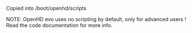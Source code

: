 Copied into /boot/openhd/scripts

NOTE: OpenHD evo uses no scripting by default, only for advanced users !
Read the code documentation for more info.